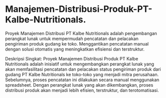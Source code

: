 # Manajemen-Distribusi-Produk-PT-Kalbe-Nutritionals.
Proyek Manajemen Distribusi PT Kalbe Nutritionals adalah pengembangan perangkat lunak untuk mempermudah pencatatan dan pelacakan pengiriman produk gudang ke toko. Menggantikan pencatatan manual dengan solusi otomatis yang meningkatkan efisiensi dan terstruktur.

Deskripsi Singkat:
Proyek Manajemen Distribusi Produk PT Kalbe Nutritionals adalah inisiatif untuk mengembangkan perangkat lunak yang akan memfasilitasi pencatatan dan pelacakan status pengiriman produk dari gudang PT Kalbe Nutritionals ke toko-toko yang menjadi mitra perusahaan. Sebelumnya, proses pencatatan ini dilakukan secara manual menggunakan spreadsheet. Dengan perangkat lunak yang akan dikembangkan, proses distribusi produk akan menjadi lebih efisien, terstruktur, dan terotomatisasi.
